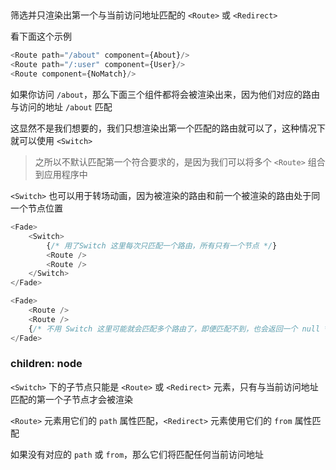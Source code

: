## <Switch>

筛选并只渲染出第一个与当前访问地址匹配的 `<Route>` 或 `<Redirect>`

看下面这个示例

```js
<Route path="/about" component={About}/>
<Route path="/:user" component={User}/>
<Route component={NoMatch}/>
```

如果你访问 `/about`，那么下面三个组件都将会被渲染出来，因为他们对应的路由与访问的地址 `/about` 匹配

这显然不是我们想要的，我们只想渲染出第一个匹配的路由就可以了，这种情况下就可以使用 `<Switch>`

> 之所以不默认匹配第一个符合要求的，是因为我们可以将多个 `<Route>` 组合到应用程序中

`<Switch>` 也可以用于转场动画，因为被渲染的路由和前一个被渲染的路由处于同一个节点位置

```js
<Fade>
    <Switch>
        {/* 用了Switch 这里每次只匹配一个路由，所有只有一个节点 */}
        <Route />
        <Route />
    </Switch>
</Fade>

<Fade>
    <Route />
    <Route />
    {/* 不用 Switch 这里可能就会匹配多个路由了，即便匹配不到，也会返回一个 null */}
</Fade>
```

### children: node

`<Switch>` 下的子节点只能是 `<Route>` 或 `<Redirect>` 元素，只有与当前访问地址匹配的第一个子节点才会被渲染

`<Route>` 元素用它们的 `path` 属性匹配，`<Redirect>` 元素使用它们的 `from` 属性匹配

如果没有对应的 `path` 或 `from`，那么它们将匹配任何当前访问地址
